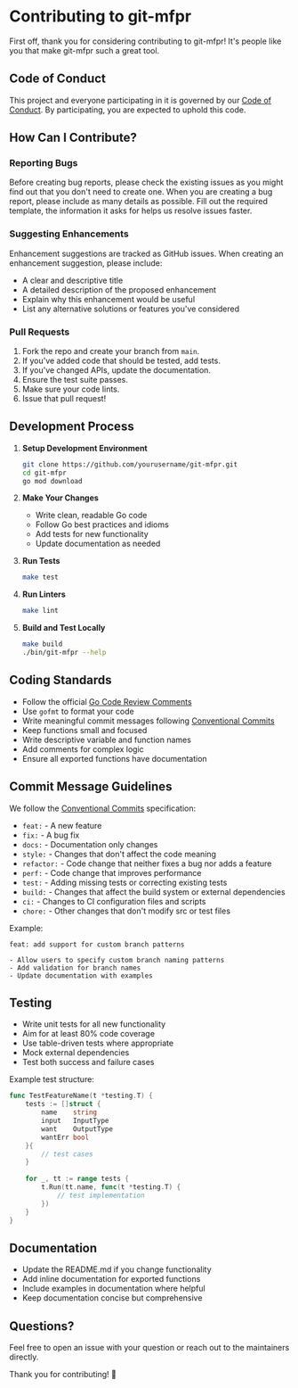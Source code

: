 # Contributing to git-mfpr

First off, thank you for considering contributing to git-mfpr! It's people like you that make git-mfpr such a great tool.

## Code of Conduct

This project and everyone participating in it is governed by our [Code of Conduct](CODE_OF_CONDUCT.md). By participating, you are expected to uphold this code.

## How Can I Contribute?

### Reporting Bugs

Before creating bug reports, please check the existing issues as you might find out that you don't need to create one. When you are creating a bug report, please include as many details as possible. Fill out the required template, the information it asks for helps us resolve issues faster.

### Suggesting Enhancements

Enhancement suggestions are tracked as GitHub issues. When creating an enhancement suggestion, please include:

- A clear and descriptive title
- A detailed description of the proposed enhancement
- Explain why this enhancement would be useful
- List any alternative solutions or features you've considered

### Pull Requests

1. Fork the repo and create your branch from `main`.
2. If you've added code that should be tested, add tests.
3. If you've changed APIs, update the documentation.
4. Ensure the test suite passes.
5. Make sure your code lints.
6. Issue that pull request!

## Development Process

1. **Setup Development Environment**
   ```bash
   git clone https://github.com/yourusername/git-mfpr.git
   cd git-mfpr
   go mod download
   ```

2. **Make Your Changes**
   - Write clean, readable Go code
   - Follow Go best practices and idioms
   - Add tests for new functionality
   - Update documentation as needed

3. **Run Tests**
   ```bash
   make test
   ```

4. **Run Linters**
   ```bash
   make lint
   ```

5. **Build and Test Locally**
   ```bash
   make build
   ./bin/git-mfpr --help
   ```

## Coding Standards

- Follow the official [Go Code Review Comments](https://github.com/golang/go/wiki/CodeReviewComments)
- Use `gofmt` to format your code
- Write meaningful commit messages following [Conventional Commits](https://www.conventionalcommits.org/)
- Keep functions small and focused
- Write descriptive variable and function names
- Add comments for complex logic
- Ensure all exported functions have documentation

## Commit Message Guidelines

We follow the [Conventional Commits](https://www.conventionalcommits.org/) specification:

- `feat:` - A new feature
- `fix:` - A bug fix
- `docs:` - Documentation only changes
- `style:` - Changes that don't affect the code meaning
- `refactor:` - Code change that neither fixes a bug nor adds a feature
- `perf:` - Code change that improves performance
- `test:` - Adding missing tests or correcting existing tests
- `build:` - Changes that affect the build system or external dependencies
- `ci:` - Changes to CI configuration files and scripts
- `chore:` - Other changes that don't modify src or test files

Example:
```
feat: add support for custom branch patterns

- Allow users to specify custom branch naming patterns
- Add validation for branch names
- Update documentation with examples
```

## Testing

- Write unit tests for all new functionality
- Aim for at least 80% code coverage
- Use table-driven tests where appropriate
- Mock external dependencies
- Test both success and failure cases

Example test structure:
```go
func TestFeatureName(t *testing.T) {
    tests := []struct {
        name    string
        input   InputType
        want    OutputType
        wantErr bool
    }{
        // test cases
    }
    
    for _, tt := range tests {
        t.Run(tt.name, func(t *testing.T) {
            // test implementation
        })
    }
}
```

## Documentation

- Update the README.md if you change functionality
- Add inline documentation for exported functions
- Include examples in documentation where helpful
- Keep documentation concise but comprehensive

## Questions?

Feel free to open an issue with your question or reach out to the maintainers directly.

Thank you for contributing! 🎉